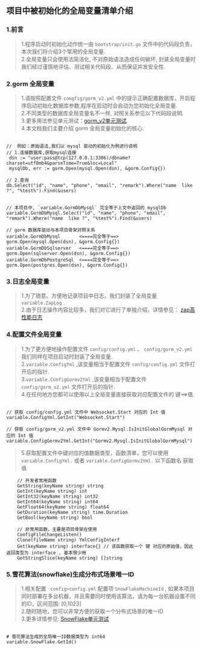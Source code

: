 ##    项目中被初始化的全局变量清单介绍       

### 1.前言    
>   1.程序启动时初始化动作统一由 `bootstrap/init.go` 文件中的代码段负责，本次我们将介绍3个常用的全局变量.  
>   2.全局变量只会使用法简洁化, 不对原始语法造成任何破坏, 封装全局变量时我们经过谨慎地评估、测试相关代码段、从而保证并发安全性.         

###  2.gorm 全局变量   
>   1.请按照配置文件 `congfig/gorm_v2.yml` 中的提示正确配置数据库，开启程序启动初始化数据库参数,程序在启动时会自动为您初始化全局变量.  
>   2.不同类型的数据库全局变量名不一样, 对照关系参见以下代码段说明.    
>   3.更多用法参见单元测试：[gorm_v2单元测试](../test/gormv2_test.go).  
>   4.本文档我们主要介绍 gorm 全局变量初始化的核心.        
```code 

//  例如：原始语法,我们以 mysql 驱动的初始化为例进行说明
// 1.连接数据库,获取mysql连接
 dsn := "user:pass@tcp(127.0.0.1:3306)/dbname?charset=utf8mb4&parseTime=True&loc=Local"
 mysqlDb, err := gorm.Open(mysql.Open(dsn), &gorm.Config{})  

// 2.查询
db.Select("id", "name", "phone", "email", "remark").Where("name  like ?", "%test%").Find(&users)


// 本项目中, `variable.GormDbMysql` 完全等于上文中返回的 mysqlDb
variable.GormDbMysql.Select("id", "name", "phone", "email", "remark").Where("name  like ?", "%test%").Find(&users)

// gorm 数据库驱动与本项目骨架对照关系
variable.GormDbMysql       <====完全等于==>      gorm.Open(mysql.Open(dsn), &gorm.Config{})    
variable.GormDbSqlserver   <====完全等于==>      gorm.Open(sqlserver.Open(dsn), &gorm.Config{})    
variable.GormDbPostgreSql  <====完全等于==>      gorm.Open(postgres.Open(dsn), &gorm.Config{})   
```


###  3.日志全局变量  
>   1.为了随意、方便地记录项目中日志，我们封装了全局变量 `variable.ZapLog` .  
>   2.由于日志操作内容比较多，我们对它进行了单独介绍，详情参见： [zap高性能日志](zap_log.md)    


### 4.配置文件全局变量 
>  1.为了更方便地操作配置文件 `config/config.yml` 、 `config/gorm_v2.yml` 我们同样在项目启动时封装了全局变量.  
>  2.`variable.ConfigYml` ,该变量相当于配置文件 `config/config.yml` 文件打开后的指针.   
>  3.`variable.ConfigGormv2Yml` ,该变量相当于配置文件 `config/gorm_v2.yml` 文件打开后的指针.  
>  4.在任何地方您都可以使用以上全局变量直接获取对应配置文件的 键==>值.  
```code   

// 获取 config/config.yml 文件中 Websocket.Start 对应的 Int 值
variable.ConfigYml.GetInt("Websocket.Start")

// 获取 config/gorm_v2.yml 文件中 Gormv2.Mysql.IsInitGlobalGormMysql 对应的 Int 值
variable.ConfigGormv2Yml.GetInt("Gormv2.Mysql.IsInitGlobalGormMysql")

```
>   5.获取配置文件中键对应的值数据类型，函数清单，您可以使用 `variable.ConfigYml.` 或者  `variable.ConfigGormv2Yml.` 以下函数名 获取值   
```code  
    // 开发者常用函数
	GetString(keyName string) string
	GetInt(keyName string) int
	GetInt32(keyName string) int32
	GetInt64(keyName string) int64
	GetFloat64(keyName string) float64
	GetDuration(keyName string) time.Duration
	GetBool(keyName string) bool

    // 非常用函数，主要是项目骨架在使用
	ConfigFileChangeListen()
	Clone(fileName string) YmlConfigInterf
	Get(keyName string) interface{} // 该函数获取一个 键 对应的原始值，因此返回类型为 interface , 基本很少用
	GetStringSlice(keyName string) []string
```

###  5.雪花算法(snowflake)生成分布式场景唯一ID 
>   1.相关配置 ` config>config.yml` 配置项 `SnowFlakeMachineId` , 如果本项目同时部署在多台机器，并且需要同时使用该算法，请为每一台机器设置不同的ID，区间范围: [0,1023]  
>   2.随时随地，您可以非常方便的获取一个分布式场景的唯一ID  
>   3.更多详情参见: [SnowFlake单元测试](../test/snowflake_test.go)  
```code  

# 雪花算法生成的全局唯一ID数据类型为 int64
variable.SnowFlake.GetId()

```
